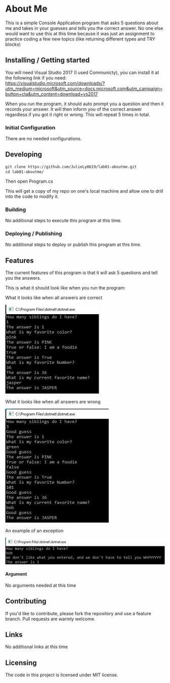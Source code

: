 <!--
Note for self for timing: 
- 9:45 AM -11:00, coding
- 11:15 to time, write readme
- time to time, stretch for coding


-->

# About Me

This is a simple Console Application program that asks 5 questions about me and takes in your guesses and tells you the correct answer.
No one else would want to use this at this time because it was just an assignment to practice coding a few new topics (like returning different types and TRY blocks)

## Installing / Getting started

<!--Do I need to state they need to install VS? -->
You will need Visual Studio 2017 (I used Communicty), you can install it at the following link if you need: 
https://visualstudio.microsoft.com/downloads/?utm_medium=microsoft&utm_source=docs.microsoft.com&utm_campaign=button+cta&utm_content=download+vs2017

When you run the program, it should auto prompt you a question and then it records your answer. It will then inform you of the correct answer regardless if you got it right or wrong. This will repeat 5 times in total.

### Initial Configuration

There are no needed configurations.

## Developing

```shell
git clone https://github.com/JulieLy8619/lab01-aboutme.git
cd lab01-aboutme/
```

Then open Program.cs

This will get a copy of my repo on one's local machine and allow one to drill into the code to modify it.

### Building

No additional steps to execute this program at this time.

### Deploying / Publishing

No additional steps to deploy or publish this program at this time.

## Features

The current features of this program is that it will ask 5 questions and tell you the answers. 
<!--if I get to stretch then I can add it calcs right and wrong answers-->

This is what it should look like when you run the program:

What it looks like when all answers are correct

![CorrectAnswers](./images/allGood.JPG)

What it looks like when all answers are wrong


![WrongAnswers](./images/allWrong.JPG)

An example of an exception

![anException](./images/exception.JPG)

<!--
## Configuration
Here you should write what are all of the configurations a user can enter when
using the project.

i dont think they need any configurations at this time, I chose to omit this section at this time
-->

#### Argument 
No arguments needed at this time

## Contributing

If you'd like to contribute, please fork the repository and use a feature
branch. Pull requests are warmly welcome.

## Links

No additional links at this time

## Licensing

The code in this project is licensed under MIT license.

